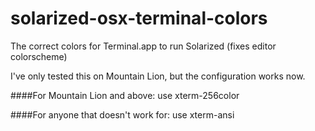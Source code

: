 solarized-osx-terminal-colors
=============================

The correct colors for Terminal.app to run Solarized (fixes editor colorscheme)

I've only tested this on Mountain Lion, but the configuration works now.

####For Mountain Lion and above:
use xterm-256color


####For anyone that doesn't work for:
use xterm-ansi
